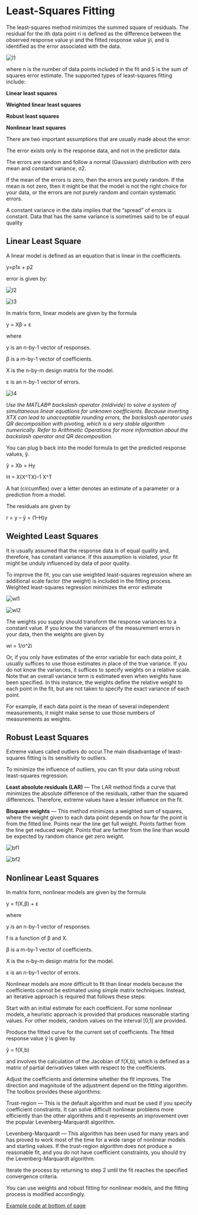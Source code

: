 # Least-Squares Fitting

The least-squares method minimizes the summed square of residuals. The residual for the ith data point ri is defined as the difference between the observed response value yi and the fitted response value ŷi, and is identified as the error associated with the data.

![l1](l1.png)

where n is the number of data points included in the fit and S is the sum of squares error estimate. The supported types of least-squares fitting include:

**Linear least squares**

**Weighted linear least squares**

**Robust least squares**

**Nonlinear least squares**


There are two important assumptions that are usually made about the error:

The error exists only in the response data, and not in the predictor data.

The errors are random and follow a normal (Gaussian) distribution with zero mean and constant variance, σ2.

If the mean of the errors is zero, then the errors are purely random. If the mean is not zero, then it might be that the model is not the right choice for your data, or the errors are not purely random and contain systematic errors.

A constant variance in the data implies that the “spread” of errors is constant. Data that has the same variance is sometimes said to be of equal quality

## Linear Least Square

A linear model is defined as an equation that is linear in the coefficients.

y=p1x + p2

error is given by:

![l2](l2.png)

![l3](l3.png)

In matrix form, linear models are given by the formula

y = Xβ + ε

where

y is an n-by-1 vector of responses.

β is a m-by-1 vector of coefficients.

X is the n-by-m design matrix for the model.

ε is an n-by-1 vector of errors.

![l4](l4.png)

*Use the MATLAB® backslash operator (mldivide) to solve a system of simultaneous linear equations for unknown coefficients. Because inverting XTX can lead to unacceptable rounding errors, the backslash operator uses QR decomposition with pivoting, which is a very stable algorithm numerically. Refer to Arithmetic Operations for more information about the backslash operator and QR decomposition.*

You can plug b back into the model formula to get the predicted response values, ŷ.

ŷ = Xb = Hy

H = X(X^TX)–1 X^T

A hat (circumflex) over a letter denotes an estimate of a parameter or a prediction from a model.

The residuals are given by

r = y – ŷ = (1–H)y

## Weighted Least Squares

It is usually assumed that the response data is of equal quality and, therefore, has constant variance. If this assumption is violated, your fit might be unduly influenced by data of poor quality. 

To improve the fit, you can use weighted least-squares regression where an additional scale factor (the weight) is included in the fitting process. Weighted least-squares regression minimizes the error estimate

![wl1](wl1.png)

![wl2](wl2.png)

The weights you supply should transform the response variances to a constant value. If you know the variances of the measurement errors in your data, then the weights are given by

wi = 1/σ^2i

Or, if you only have estimates of the error variable for each data point, it usually suffices to use those estimates in place of the true variance. If you do not know the variances, it suffices to specify weights on a relative scale. Note that an overall variance term is estimated even when weights have been specified. In this instance, the weights define the relative weight to each point in the fit, but are not taken to specify the exact variance of each point.

For example, if each data point is the mean of several independent measurements, it might make sense to use those numbers of measurements as weights.

## Robust Least Squares

Extreme values called outliers do occur.The main disadvantage of least-squares fitting is its sensitivity to outliers.

To minimize the influence of outliers, you can fit your data using robust least-squares regression.

**Least absolute residuals (LAR)** — The LAR method finds a curve that minimizes the absolute difference of the residuals, rather than the squared differences. Therefore, extreme values have a lesser influence on the fit.

**Bisquare weights** — This method minimizes a weighted sum of squares, where the weight given to each data point depends on how far the point is from the fitted line. Points near the line get full weight. Points farther from the line get reduced weight. Points that are farther from the line than would be expected by random chance get zero weight.

![bf1](bf1.png)

![bf2](bf2.png)

## Nonlinear Least Squares

In matrix form, nonlinear models are given by the formula

y = f(X,β) + ε

where

y is an n-by-1 vector of responses.

f is a function of β and X.

β is a m-by-1 vector of coefficients.

X is the n-by-m design matrix for the model.

ε is an n-by-1 vector of errors.

Nonlinear models are more difficult to fit than linear models because the coefficients cannot be estimated using simple matrix techniques. Instead, an iterative approach is required that follows these steps:

Start with an initial estimate for each coefficient. For some nonlinear models, a heuristic approach is provided that produces reasonable starting values. For other models, random values on the interval [0,1] are provided.

Produce the fitted curve for the current set of coefficients. The fitted response value ŷ is given by

ŷ = f(X,b)

and involves the calculation of the Jacobian of f(X,b), which is defined as a matrix of partial derivatives taken with respect to the coefficients.

Adjust the coefficients and determine whether the fit improves. The direction and magnitude of the adjustment depend on the fitting algorithm. The toolbox provides these algorithms:

Trust-region — This is the default algorithm and must be used if you specify coefficient constraints. It can solve difficult nonlinear problems more efficiently than the other algorithms and it represents an improvement over the popular Levenberg-Marquardt algorithm.

Levenberg-Marquardt — This algorithm has been used for many years and has proved to work most of the time for a wide range of nonlinear models and starting values. If the trust-region algorithm does not produce a reasonable fit, and you do not have coefficient constraints, you should try the Levenberg-Marquardt algorithm.

Iterate the process by returning to step 2 until the fit reaches the specified convergence criteria.

You can use weights and robust fitting for nonlinear models, and the fitting process is modified accordingly.

[Example code at bottom of page](https://in.mathworks.com/help/curvefit/least-squares-fitting.html)